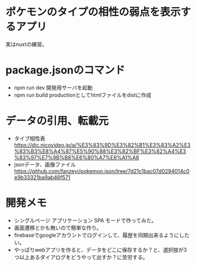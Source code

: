 # ポケモンのタイプの相性の弱点を表示するアプリ

実はnuxtの練習。

# package.jsonのコマンド

- npm run dev 開発用サーバを起動
- npm run build productionとしてhtmlファイルをdistに作成

# データの引用、転載元

- タイプ相性表 https://dic.nicovideo.jp/a/%E3%83%9D%E3%82%B1%E3%83%A2%E3%83%B3%E8%A4%87%E5%90%88%E3%82%BF%E3%82%A4%E3%83%97%E7%9B%B8%E6%80%A7%E8%A1%A8
- jsonデータ、画像ファイル https://github.com/fanzeyi/pokemon.json/tree/7d21c1bac07d0294014c0e9b33321ba9ab46f571

# 開発メモ

- シングルページ アプリケーション SPA モードで作ってみた。
- 画面遷移とかも無いので簡単な作り。
- firebaseでgoogleアカウントでログインして、履歴を同期出来るようにしたい。
- やっぱりwebアプリを作ると、データをどこに保存するか？と、選択肢が3つ以上あるダイアログをどうやって出すか？に苦労する。
